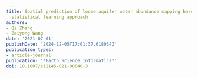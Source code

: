 ```yaml
---
title: Spatial prediction of loose aquifer water abundance mapping based on a hybrid
  statistical learning approach
authors:
- Qi Zhang
- Zaiyong Wang
date: '2021-07-01'
publishDate: '2024-12-05T17:01:37.618034Z'
publication_types:
- article-journal
publication: '*Earth Science Informatics*'
doi: 10.1007/s12145-021-00640-3
---
```

